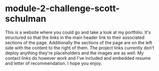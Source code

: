 # module-2-challenge-scott-schulman
This is a website where you could go and take a look at my portfolio. It's structured so that the links in the main header link to their associated sections of the page. Additionally the sections of the page are on the left side with the content to the right of them. The project links currently don't deploy anything they're placeholders and the images are as well. My contact links do however work and I've included and embedded resume and letter of recommendation. I hope you enjoy.
